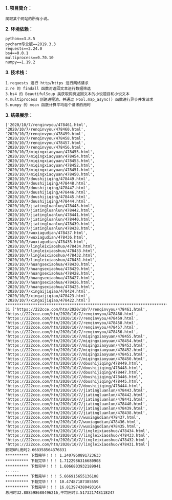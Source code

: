 **1. 项目简介：**

    爬取某个网站的所有小说。
    
**2. 环境依赖：**

    python==3.8.5
    pycharm专业版==2019.3.3 
    requests==2.24.0
    bs4==0.0.1
    multiprocess==0.70.10
    numpy==1.19.2
**3. 技术栈：**


    1.requests 进行 http/https 进行网络请求
    2.re 的 findall 函数对返回文本进行数据筛选
    3.bs4 的 BeautifulSoup 类获取网页返回文本的小说题目和小说文本
    4.multiprocess 创建进程池，并通过 Pool.map_async() 函数进行异步并发请求
    5.numpy 的 mean 函数计算平均每个请求的用时
    
**3. 结果展示：**

    ['2020/10/7/renqinvyou/478461.html', '2020/10/7/renqinvyou/478460.html', '2020/10/7/renqinvyou/478459.html', '2020/10/7/renqinvyou/478458.html', '2020/10/7/renqinvyou/478457.html', '2020/10/7/renqinvyou/478456.html', '2020/10/7/miqingxiaoyuan/478455.html', '2020/10/7/miqingxiaoyuan/478454.html', '2020/10/7/miqingxiaoyuan/478453.html', '2020/10/7/miqingxiaoyuan/478452.html', '2020/10/7/miqingxiaoyuan/478451.html', '2020/10/7/miqingxiaoyuan/478450.html', '2020/10/7/doushijiqing/478449.html', '2020/10/7/doushijiqing/478448.html', '2020/10/7/doushijiqing/478447.html', '2020/10/7/doushijiqing/478446.html', '2020/10/7/doushijiqing/478445.html', '2020/10/7/doushijiqing/478444.html', '2020/10/7/jiatingluanlun/478443.html', '2020/10/7/jiatingluanlun/478442.html', '2020/10/7/jiatingluanlun/478441.html', '2020/10/7/jiatingluanlun/478440.html', '2020/10/7/jiatingluanlun/478439.html', '2020/10/7/jiatingluanlun/478438.html', '2020/10/7/wuxiagudian/478437.html', '2020/10/7/wuxiagudian/478436.html', '2020/10/7/wuxiagudian/478435.html', '2020/10/7/lingleixiaoshuo/478434.html', '2020/10/7/lingleixiaoshuo/478433.html', '2020/10/7/lingleixiaoshuo/478432.html', '2020/10/7/lingleixiaoshuo/478431.html', '2020/10/7/huangsexiaohua/478430.html', '2020/10/7/huangsexiaohua/478429.html', '2020/10/7/huangsexiaohua/478428.html', '2020/10/7/huangsexiaohua/478427.html', '2020/10/7/huangsexiaohua/478426.html', '2020/10/7/huangsexiaohua/478425.html', '2020/10/7/xingaijiqiao/478424.html', '2020/10/7/xingaijiqiao/478423.html', '2020/10/7/xingaijiqiao/478422.html']
    ************************************************************************************************************************************************************************************************************************************************************************************************************
    31 ['https://222cce.com/htm/2020/10/7/renqinvyou/478461.html', 'https://222cce.com/htm/2020/10/7/renqinvyou/478460.html', 'https://222cce.com/htm/2020/10/7/renqinvyou/478459.html', 'https://222cce.com/htm/2020/10/7/renqinvyou/478458.html', 'https://222cce.com/htm/2020/10/7/renqinvyou/478457.html', 'https://222cce.com/htm/2020/10/7/renqinvyou/478456.html', 'https://222cce.com/htm/2020/10/7/miqingxiaoyuan/478455.html', 'https://222cce.com/htm/2020/10/7/miqingxiaoyuan/478454.html', 'https://222cce.com/htm/2020/10/7/miqingxiaoyuan/478453.html', 'https://222cce.com/htm/2020/10/7/miqingxiaoyuan/478452.html', 'https://222cce.com/htm/2020/10/7/miqingxiaoyuan/478451.html', 'https://222cce.com/htm/2020/10/7/miqingxiaoyuan/478450.html', 'https://222cce.com/htm/2020/10/7/doushijiqing/478449.html', 'https://222cce.com/htm/2020/10/7/doushijiqing/478448.html', 'https://222cce.com/htm/2020/10/7/doushijiqing/478447.html', 'https://222cce.com/htm/2020/10/7/doushijiqing/478446.html', 'https://222cce.com/htm/2020/10/7/doushijiqing/478445.html', 'https://222cce.com/htm/2020/10/7/doushijiqing/478444.html', 'https://222cce.com/htm/2020/10/7/jiatingluanlun/478443.html', 'https://222cce.com/htm/2020/10/7/jiatingluanlun/478442.html', 'https://222cce.com/htm/2020/10/7/jiatingluanlun/478441.html', 'https://222cce.com/htm/2020/10/7/jiatingluanlun/478440.html', 'https://222cce.com/htm/2020/10/7/jiatingluanlun/478439.html', 'https://222cce.com/htm/2020/10/7/jiatingluanlun/478438.html', 'https://222cce.com/htm/2020/10/7/wuxiagudian/478437.html', 'https://222cce.com/htm/2020/10/7/wuxiagudian/478436.html', 'https://222cce.com/htm/2020/10/7/wuxiagudian/478435.html', 'https://222cce.com/htm/2020/10/7/lingleixiaoshuo/478434.html', 'https://222cce.com/htm/2020/10/7/lingleixiaoshuo/478433.html', 'https://222cce.com/htm/2020/10/7/lingleixiaoshuo/478432.html', 'https://222cce.com/htm/2020/10/7/lingleixiaoshuo/478431.html']
    获取URL用时2.668358564376831
    ********** 下载完毕！！！ 1.2407960891723633
    ********** 下载完毕！！！ 1.7122986316680908
    ********** 下载完毕！！！ 1.6066803932189941
    ......
    ********** 下载完毕！！！ 5.666915655136108
    ********** 下载完毕！！！ 10.47487187385559
    ********** 下载完毕！！！ 16.813974380493164
    总用时32.888598680496216,平均用时3.517321748118247
    
  